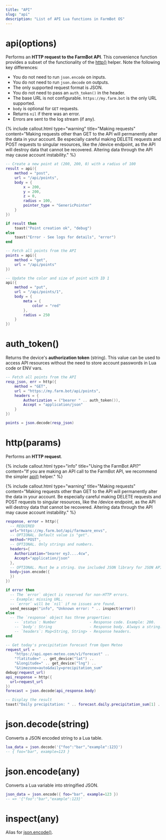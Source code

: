```yaml
---
title: "API"
slug: "api"
description: "List of API Lua functions in FarmBot OS"
---
```


# api(options)

Performs an **HTTP request to the FarmBot API**. This convenience function provides a subset of the functionality of the [http()](#httpparams) helper. Note the following key differences:

 * You do not need to run `json.encode` on inputs.
 * You do not need to run `json.decode` on outputs.
 * The only supported request format is JSON.
 * You do not need to pass an `auth_token()` in the header.
 * The base URL is not configurable. `https://my.farm.bot` is the only URL supported.
 * `body` is optional for `GET` requests.
 * Returns `nil` if there was an error.
 * Errors are sent to the log stream (if any).

{%
include callout.html
type="warning"
title="Making requests"
content="Making requests other than GET to the API will permanently alter the data in your account. Be especially careful making DELETE requests and POST requests to singular resources, like the /device endpoint, as the API will destroy data that cannot be recovered. Altering data through the API may cause account instability."
%}

```lua
-- Create a new point at (200, 200, 0) with a radius of 100
result = api({
    method = "post",
    url = "/api/points",
    body = {
        x = 200,
        y = 200,
        z = 0,
        radius = 100,
        pointer_type = "GenericPointer"
    }
})

if result then
    toast("Point creation ok", "debug")
else
    toast("Error - See logs for details", "error")
end
```

```lua
-- Fetch all points from the API
points = api({
    method = "get",
    url = "/api/points"
})
```

```lua
-- Update the color and size of point with ID 1
api({
    method = "put",
    url = "/api/points/1",
    body = {
        meta = {
            color = "red"
        },
        radius = 250
    }
})
```

# auth_token()

Returns the device's **authorization token** (string). This value can be used to access API resources without the need to store account passwords in Lua code or ENV vars.

```lua
-- Fetch all points from the API
resp_json, err = http({
    method = "GET",
    url = "https://my.farm.bot/api/points",
    headers = {
        Authorization = ("bearer " .. auth_token()),
        Accept = "application/json"
    }
})

points = json.decode(resp_json)
```

# http(params)

Performs an **HTTP request**.

{%
include callout.html
type="info"
title="Using the FarmBot API?"
content="If you are making an API call to the FarmBot API, we recommend the simpler [api()](#apioptions) helper."
%}

{%
include callout.html
type="warning"
title="Making requests"
content="Making requests other than GET to the API will permanently alter the data in your account. Be especially careful making DELETE requests and POST requests to singular resources, like the /device endpoint, as the API will destroy data that cannot be recovered. Altering data through the API may cause account instability."
%}

```lua
response, error = http({
  -- REQUIRED
  url="https://my.farm.bot/api/farmware_envs",
  -- OPTIONAL. Default value is "get".
  method="POST",
  -- OPTIONAL. Only strings and numbers.
  headers={
    Authorization="bearer eyJ....4cw",
    Accept="application/json"
  },
  -- OPTIONAL. Must be a string. Use included JSON library for JSON APIs
  body=json.encode({
  })
})

if error then
  -- The `error` object is reserved for non-HTTP errors.
  -- Example: missing URL.
  -- `error` will be `nil` if no issues are found.
  send_message("info", "Unknown error: " .. inspect(error))
else
  -- The `response` object has three properties:
    -- `status`: Number               - Response code. Example: 200.
    -- `body`: String                 - Response body. Always a string.
    -- `headers`: Map<String, String> - Response headers.
end
```

```lua
-- Get today's precipitation forecast from Open Meteo
request_url =
    "https://api.open-meteo.com/v1/forecast" ..
    "?latitude=" .. get_device("lat") ..
    "&longitude=" .. get_device("lng") ..
    "&timezone=auto&daily=precipitation_sum"
debug(request_url)
api_response = http({
  url=request_url
})
forecast = json.decode(api_response.body)

-- Display the result
toast("Daily precipitation: " .. forecast.daily.precipitation_sum[1] .. "mm")
```

# json.decode(string)

Converts a JSON encoded string to a Lua table.

```lua
lua_data = json.decode('{"foo":"bar","example":123}')
-- { foo="bar", example=123 }
```

# json.encode(any)

Converts a Lua variable into stringified JSON.

```lua
json_data = json.encode({ foo="bar", example=123 })
-- => '{"foo":"bar","example":123}'
```

# inspect(any)

Alias for [json.encode()](#jsonencodeany).